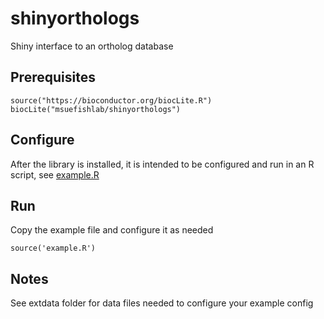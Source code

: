 # shinyorthologs

Shiny interface to an ortholog database

## Prerequisites

    source("https://bioconductor.org/biocLite.R")
    biocLite("msuefishlab/shinyorthologs")


## Configure

After the library is installed, it is intended to be configured and run in an R script, see [example.R](https://github.com/msuefishlab/shinyorthologs/tree/master/example.R)


## Run

Copy the example file and configure it as needed

    source('example.R')

## Notes

See extdata folder for data files needed to configure your example config
